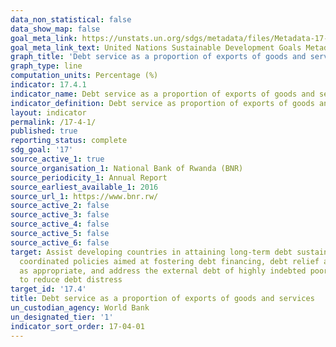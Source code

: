 ```yaml
---
data_non_statistical: false
data_show_map: false
goal_meta_link: https://unstats.un.org/sdgs/metadata/files/Metadata-17-04-01.pdf
goal_meta_link_text: United Nations Sustainable Development Goals Metadata (pdf 468kB)
graph_title: 'Debt service as a proportion of exports of goods and services'
graph_type: line
computation_units: Percentage (%)
indicator: 17.4.1
indicator_name: Debt service as a proportion of exports of goods and services
indicator_definition: Debt service as proportion of exports of goods and services is the percentage of debt services (principle and interest payments) to the exports of goods and services. Debt services covered in this indicator refer only to public and publicly guaranteed debt
layout: indicator
permalink: /17-4-1/
published: true
reporting_status: complete
sdg_goal: '17'
source_active_1: true
source_organisation_1: National Bank of Rwanda (BNR) 
source_periodicity_1: Annual Report 
source_earliest_available_1: 2016
source_url_1: https://www.bnr.rw/
source_active_2: false
source_active_3: false
source_active_4: false
source_active_5: false
source_active_6: false
target: Assist developing countries in attaining long-term debt sustainability through
  coordinated policies aimed at fostering debt financing, debt relief and debt restructuring,
  as appropriate, and address the external debt of highly indebted poor countries
  to reduce debt distress
target_id: '17.4'
title: Debt service as a proportion of exports of goods and services
un_custodian_agency: World Bank
un_designated_tier: '1'
indicator_sort_order: 17-04-01
---
```

